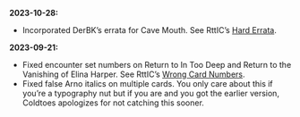 **2023-10-28:**
  - Incorporated DerBK’s errata for Cave Mouth. See RttIC’s [Hard Errata](https://derbk.com/ancientevils/the-unofficial-return-to-the-innsmouth-conspiracy-faq-errata/).
  
**2023-09-21:**
  - Fixed encounter set numbers on Return to In Too Deep and Return to the Vanishing of Elina Harper. See RttIC’s [Wrong Card Numbers](https://derbk.com/ancientevils/the-unofficial-return-to-the-innsmouth-conspiracy-faq-errata/). 
  - Fixed false Arno italics on multiple cards. You only care about this if you’re a typography nut but if you are and you got the earlier version, Coldtoes apologizes for not catching this sooner. 
